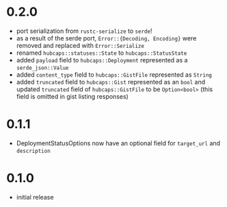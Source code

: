 # 0.2.0

* port serialization from `rustc-serialize` to `serde`!
* as a result of the serde port, `Error::{Decoding, Encoding}` were removed and replaced with `Error::Serialize`
* renamed `hubcaps::statuses::State` to `hubcaps::StatusState`
* added `payload` field to `hubcaps::Deployment` represented as a `serde_json::Value`
* added `content_type` field to `hubcaps::GistFile` represented as `String`
* added `truncated` field to `hubcaps::Gist` represented as an `bool` and updated `truncated` field of `hubcaps::GistFile` to be `Option<bool>` (this field is omitted in gist listing responses)

# 0.1.1

* DeploymentStatusOptions now have an optional field for `target_url` and `description`

# 0.1.0

* initial release
